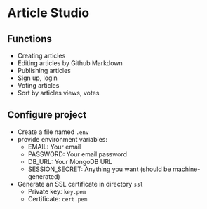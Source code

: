 # Article Studio

## Functions
- Creating articles
- Editing articles by Github Markdown
- Publishing articles
- Sign up, login
- Voting articles
- Sort by articles views, votes

## Configure project
- Create a file named `.env`
- provide environment variables:
    + EMAIL: Your email
    + PASSWORD: Your email password
    + DB_URL: Your MongoDB URL
    + SESSION_SECRET: Anything you want (should be machine-generated)
- Generate an SSL certificate in directory `ssl`
    + Private key: `key.pem`
    + Certificate: `cert.pem`

